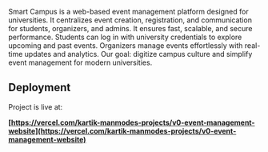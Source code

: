 Smart Campus is a web-based event management platform designed for universities.
It centralizes event creation, registration, and communication for students, organizers, and admins.
It ensures fast, scalable, and secure performance.
Students can log in with university credentials to explore upcoming and past events.
Organizers manage events effortlessly with real-time updates and analytics.
Our goal: digitize campus culture and simplify event management for modern universities.

## Deployment

Project is live at:

**[https://vercel.com/kartik-manmodes-projects/v0-event-management-website](https://vercel.com/kartik-manmodes-projects/v0-event-management-website)**
